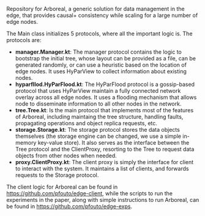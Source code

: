 Repository for Arboreal, a generic solution for data management in the edge, that provides
causal+ consistency while scaling for a large number of edge nodes.

The Main class initializes 5 protocols, where all the important logic is. The protocols are:
- **manager.Manager.kt**: The manager protocol contains the logic to bootstrap the initial tree, whose layout can be
provided as a file, can be generated randomly, or can use a heuristic based on the location of edge nodes. It uses
HyParView to collect information about existing nodes.
- **hyparfllod.HyParFlood.kt**: The HyParFlood protocol is a gossip-based protocol that uses HyParView maintain a fully connected
network overlay across all edge nodes. It uses a flooding mechanism that allows node to disseminate information to
all other nodes in the network.
- **tree.Tree.kt**: Is the main protocol that implements most of the features of Arboreal, including maintaing the tree structure, handling faults,
propagating operations and object replica requests, etc.
- **storage.Storage.kt**: The storage protocol stores the data objects themselves (the storage engine can be changed,
we use a simple in-memory key-value store). It also serves as the interface between the Tree protocol and the ClientProxy,
resorting to the Tree to request data objects from other nodes when needed.
- **proxy.ClientProxy.kt**: The client proxy is simply the interface for client to interact with the system. It
maintains a list of clients, and forwards requests to the Storage protocol.

The client logic for Arboreal can be found in https://github.com/pfouto/edge-client, while the scripts to run the
experiments in the paper, along with simple instructions to run Arboreal, can be found in https://github.com/pfouto/edge-exps.